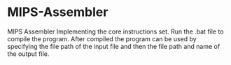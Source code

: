 # MIPS-Assembler
MIPS Assembler Implementing the core instructions set. Run the .bat file to compile the program. After compiled the program can be used by specifying the file path of the input file and then the file path and name of the output file.